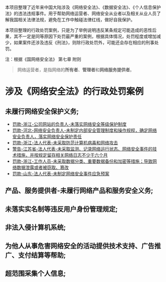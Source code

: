 
本项目整理了近年来中国大陆涉及《网络安全法》、《数据安全法》、《个人信息保护法》的违法违规事件。用于帮助网络运营者、网络安全从业者以及相关从业人员了解我国相关法律法规，避免在工作中触碰法律红线，做好自我保护。

本项目整理的行政处罚案例，只是为了举例说明违反某条规定可能造成的恶性后果，其不一定是同等原因下处罚最严重的案例，根据具体情况，处罚程度或增加减少，如果案件还涉及违反《刑法》，则除行政处罚外，可能还会存在相应的刑事处罚。

注：根据《国网络安全法》 第七章 附则

>网络运营者，是指网络的**所有者**、**管理者**和**网络服务提供者**。

# 涉及《网络安全法》的行政处罚案例

## 未履行网络安全保护义务;  
- [罚款-浙江-公司网站的负责人-未落实网络安全等级保护制度][1]
- [罚款-河北-网络安全负责人-未制定内部安全管理制度和操作规程，确定网络安全负责人，落实网络安全保护责任][2]
- [罚款-浙江-法人代表-未采取防范计算机病毒和网络攻击][3]
- [警告-江苏省-法人代表-未采取监测、记录网络运行状态、网络安全事件的技术措施，并按规定留存相关网络日志不少于六个月][4]
- [罚款-浙江-工作人员-未采取数据分类、重要数据备份和加密等措施；导致网络数据泄露或者被窃取、篡改][5]
- [罚款-山东-法人代表-未制定网络安全事件应急预案][6]

## 产品、服务提供者-未履行网络产品和服务安全义务;

## 未落实实名制等违反用户身份管理规定;

## 非法入侵计算机系统;

## 为他人从事危害网络安全的活动提供技术支持、广告推广、支付结算等帮助;

## 超范围采集个人信息;




[1]: ./涉及网络安全法的处罚案例/罚款-浙江-公司网站的负责人-未落实网络安全等级保护制度
[2]: ./涉及网络安全法的处罚案例/罚款-河北-网络安全负责人-未制定内部安全管理制度和操作规程，确定网络安全负责人，落实网络安全保护责任
[3]: ./涉及网络安全法的处罚案例/罚款-浙江-公司-未采取防范计算机病毒和网络攻击
[4]: ./涉及网络安全法的处罚案例/罚款-江苏省-公司-未采取监测、记录网络运行状态、网络安全事件的技术措施，并按规定留存相关网络日志不少于六个月
[5]: ./涉及网络安全法的处罚案例/罚款-浙江-工作人员-未采取数据分类、重要数据备份和加密等措施；导致网络数据泄露或者被窃取、篡改
[6]: ./涉及网络安全法的处罚案例/罚款-山东-法人代表-未制定网络安全事件应急预案